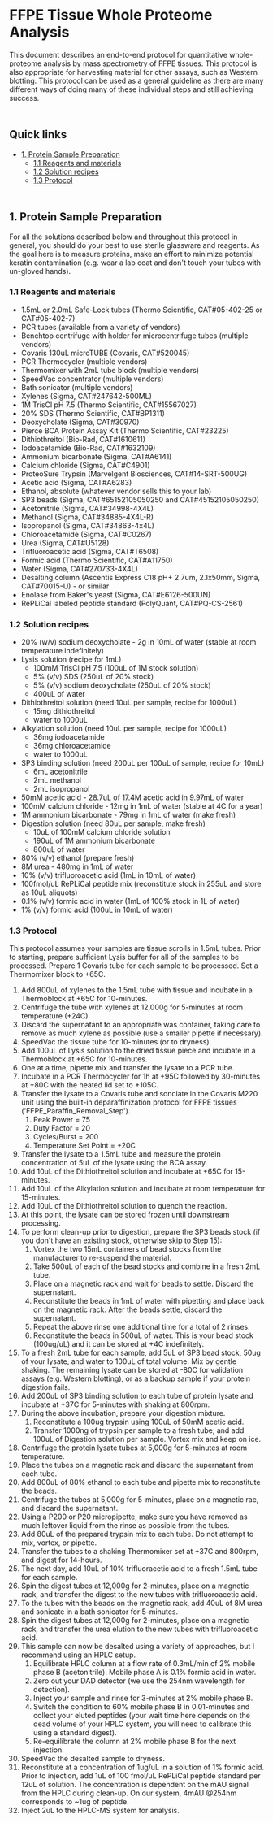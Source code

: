 # FFPE Tissue Whole Proteome Analysis <!-- omit in toc -->

This document describes an end-to-end protocol for quantitative whole-proteome analysis by mass spectrometry of FFPE tissues. This protocol is also appropriate for harvesting material for other assays, such as Western blotting. This protocol can be used as a general guideline as there are many different ways of doing many of these individual steps and still achieving success. 

<hr style="height:6pt; visibility:hidden;" />

## Quick links <!-- omit in toc -->

- [1. Protein Sample Preparation](#1-protein-sample-preparation)
  - [1.1 Reagents and materials](#11-reagents-and-materials)
  - [1.2 Solution recipes](#12-solution-recipes)
  - [1.3 Protocol](#13-protocol)

<hr style="height:6pt; visibility:hidden;" />

<span id="1-protein-sample-preparation"></span>

## 1. Protein Sample Preparation

For all the solutions described below and throughout this protocol in general, you should do your best to use sterile glassware and reagents. As the goal here is to measure proteins, make an effort to minimize potential keratin contamination (e.g. wear a lab coat and don't touch your tubes with un-gloved hands).

<span id="11-reagents-and-materials"></span>

### 1.1 Reagents and materials

- 1.5mL or 2.0mL Safe-Lock tubes (Thermo Scientific, CAT#05-402-25 or CAT#05-402-7)
- PCR tubes (available from a variety of vendors)
- Benchtop centrifuge with holder for microcentrifuge tubes (multiple vendors)
- Covaris 130uL microTUBE (Covaris, CAT#520045)
- PCR Thermocycler (multiple vendors)
- Thermomixer with 2mL tube block (multiple vendors)
- SpeedVac concentrator (multiple vendors)
- Bath sonicator (multiple vendors)
- Xylenes (Sigma, CAT#247642-500ML)
- 1M TrisCl pH 7.5 (Thermo Scientific, CAT#15567027)
- 20% SDS (Thermo Scientific, CAT#BP1311)
- Deoxycholate (Sigma, CAT#30970)
- Pierce BCA Protein Assay Kit (Thermo Scientific, CAT#23225)
- Dithiothreitol (Bio-Rad, CAT#1610611)
- Iodoacetamide (Bio-Rad, CAT#1632109)
- Ammonium bicarbonate (Sigma, CAT#A6141)
- Calcium chloride (Sigma, CAT#C4901)
- ProteoSure Trypsin (Marvelgent Biosciences, CAT#14-SRT-500UG)
- Acetic acid (Sigma, CAT#A6283)
- Ethanol, absolute (whatever vendor sells this to your lab)
- SP3 beads (Sigma, CAT#65152105050250 and CAT#45152105050250)
- Acetonitrile (Sigma, CAT#34998-4X4L)
- Methanol (Sigma, CAT#34885-4X4L-R)
- Isopropanol (Sigma, CAT#34863-4x4L)
- Chloroacetamide (Sigma, CAT#C0267)
- Urea (Sigma, CAT#U5128)
- Trifluoroacetic acid (Sigma, CAT#T6508)
- Formic acid (Thermo Scientific, CAT#A11750)
- Water (Sigma, CAT#270733-4X4L)
- Desalting column (Ascentis Express C18 pH+ 2.7um, 2.1x50mm, Sigma, CAT#70015-U) - or similar
- Enolase from Baker's yeast (Sigma, CAT#E6126-500UN)
- RePLiCal labeled peptide standard (PolyQuant, CAT#PQ-CS-2561)

<span id="12-solution-recipes"></span>

### 1.2 Solution recipes

- 20% (w/v) sodium deoxycholate - 2g in 10mL of water (stable at room temperature indefinitely)
- Lysis solution (recipe for 1mL)
  - 100mM TrisCl pH 7.5 (100uL of 1M stock solution)
  - 5% (v/v) SDS (250uL of 20% stock)
  - 5% (v/v) sodium deoxycholate (250uL of 20% stock)
  - 400uL of water
- Dithiothreitol solution (need 10uL per sample, recipe for 1000uL)
  - 15mg dithiothreitol
  - water to 1000uL
- Alkylation solution (need 10uL per sample, recipe for 1000uL)
  - 36mg iodoacetamide
  - 36mg chloroacetamide
  - water to 1000uL
- SP3 binding solution (need 200uL per 100uL of sample, recipe for 10mL)
  - 6mL acetonitrile
  - 2mL methanol
  - 2mL isopropanol
- 50mM acetic acid - 28.7uL of 17.4M acetic acid in 9.97mL of water
- 100mM calcium chloride - 12mg in 1mL of water (stable at 4C for a year)
- 1M ammonium bicarbonate - 79mg in 1mL of water (make fresh)
- Digestion solution (need 80uL per sample, make fresh)
  - 10uL of 100mM calcium chloride solution
  - 190uL of 1M ammonium bicarbonate
  - 800uL of water
- 80% (v/v) ethanol (prepare fresh)
- 8M urea - 480mg in 1mL of water
- 10% (v/v) trifluoroacetic acid (1mL in 10mL of water)
- 100fmol/uL RePLiCal peptide mix (reconstitute stock in 255uL and store as 10uL aliquots)
- 0.1% (v/v) formic acid in water (1mL of 100% stock in 1L of water)
- 1% (v/v) formic acid (100uL in 10mL of water)

<span id="13-protocol"></span>

### 1.3 Protocol

This protocol assumes your samples are tissue scrolls in 1.5mL tubes. Prior to starting, prepare sufficient Lysis buffer for all of the samples to be processed. Prepare 1 Covaris tube for each sample to be processed. Set a Thermomixer block to +65C. 

1. Add 800uL of xylenes to the 1.5mL tube with tissue and incubate in a Thermoblock at +65C for 10-minutes. 
2. Centrifuge the tube with xylenes at 12,000g for 5-minutes at room temperature (+24C). 
3. Discard the supernatant to an appropriate was container, taking care to remove as much xylene as possible (use a smaller pipette if necessary).
4. SpeedVac the tissue tube for 10-minutes (or to dryness).
5. Add 100uL of Lysis solution to the dried tissue piece and incubate in a Thermoblock at +65C for 10-minutes. 
6. One at a time, pipette mix and transfer the lysate to a PCR tube.
7. Incubate in a PCR Thermocycler for 1h at +95C followed by 30-minutes at +80C with the heated lid set to +105C.
8. Transfer the lysate to a Covaris tube and sonciate in the Covaris M220 unit using the built-in deparaffinization protocol for FFPE tissues ('FFPE_Paraffin_Removal_Step').
   1. Peak Power = 75
   2. Duty Factor =  20
   3. Cycles/Burst = 200
   4. Temperature Set Point = +20C
9.  Transfer the lysate to a 1.5mL tube and measure the protein concentration of 5uL of the lysate using the BCA assay. 
10. Add 10uL of the Dithiothreitol solution and incubate at +65C for 15-minutes.
11. Add 10uL of the Alkylation solution and incubate at room temperature for 15-minutes.
12. Add 10uL of the Dithiothreitol solution to quench the reaction.
13. At this point, the lysate can be stored frozen until downstream processing.
14. To perform clean-up prior to digestion, prepare the SP3 beads stock (if you don't have an existing stock, otherwise skip to Step 15):
    1. Vortex the two 15mL containers of bead stocks from the manufacturer to re-suspend the material.
    2. Take 500uL of each of the bead stocks and combine in a fresh 2mL tube.
    3. Place on a magnetic rack and wait for beads to settle. Discard the supernatant.
    4. Reconstitute the beads in 1mL of water with pipetting and place back on the magnetic rack. After the beads settle, discard the supernatant.
    5. Repeat the above rinse one additional time for a total of 2 rinses.
    6. Reconstitute the beads in 500uL of water. This is your bead stock (100ug/uL) and it can be stored at +4C indefinitely.
 15. To a fresh 2mL tube for each sample, add 5uL of SP3 bead stock, 50ug of your lysate, and water to 100uL of total volume. Mix by gentle shaking. The remaining lysate can be stored at -80C for validation assays (e.g. Western blotting), or as a backup sample if your protein digestion fails.
 16. Add 200uL of SP3 binding solution to each tube of protein lysate and incubate at +37C for 5-minutes with shaking at 800rpm.
 17. During the above incubation, prepare your digestion mixture.
     1.  Reconstitute a 100ug trypsin using 100uL of 50mM acetic acid.
     2.  Transfer 1000ng of trypsin per sample to a fresh tube, and add 100uL of Digestion solution per sample. Vortex mix and keep on ice.
 18. Centrifuge the protein lysate tubes at 5,000g for 5-minutes at room temperature.
 19. Place the tubes on a magnetic rack and discard the supernatant from each tube.
 20. Add 800uL of 80% ethanol to each tube and pipette mix to reconstitute the beads.
 21. Centrifuge the tubes at 5,000g for 5-minutes, place on a magnetic rac, and discard the supernatant. 
 22. Using a P200 or P20 micropipette, make sure you have removed as much leftover liquid from the rinse as possible from the tubes.
 23. Add 80uL of the prepared trypsin mix to each tube. Do not attempt to mix, vortex, or pipette.
 24. Transfer the tubes to a shaking Thermomixer set at +37C and 800rpm, and digest for 14-hours.
 25. The next day, add 10uL of 10% trifluoracetic acid to a fresh 1.5mL tube for each sample. 
 26. Spin the digest tubes at 12,000g for 2-minutes, place on a magnetic rack, and transfer the digest to the new tubes with trifluoroacetic acid.
 27. To the tubes with the beads on the magnetic rack, add 40uL of 8M urea and sonicate in a bath sonicator for 5-minutes. 
 28. Spin the digest tubes at 12,000g for 2-minutes, place on a magnetic rack, and transfer the urea elution to the new tubes with trifluoroacetic acid.
 29. This sample can now be desalted using a variety of approaches, but I recommend using an HPLC setup.
     1.  Equilibrate HPLC column at a flow rate of 0.3mL/min of 2% mobile phase B (acetonitrile). Mobile phase A is 0.1% formic acid in water.
     2.  Zero out your DAD detector (we use the 254nm wavelength for detection).
     3.  Inject your sample and rinse for 3-minutes at 2% mobile phase B.
     4.  Switch the condition to 60% mobile phase B in 0.01-minutes and collect your eluted peptides (your wait time here depends on the dead volume of your HPLC system, you will need to calibrate this using a standard digest).
     5.  Re-equilibrate the column at 2% mobile phase B for the next injection.
 30. SpeedVac the desalted sample to dryness.
 31. Reconstitute at a concentration of 1ug/uL in a solution of 1% formic acid. Prior to injection, add 1uL of 100 fmol/uL RePLiCal peptide standard per 12uL of solution. The concentration is dependent on the mAU signal from the HPLC during clean-up. On our system, 4mAU @254nm corresponds to ~1ug of peptide.
 32. Inject 2uL to the HPLC-MS system for analysis.